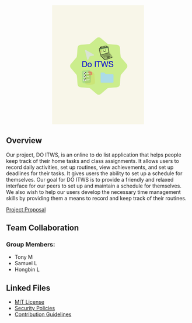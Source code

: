 <p align="center">
  <img src="https://github.com/hayTambourineMan/F21-ITWS1100-G14/blob/front-end/web/resources/Logo.png" width="50%" title="DO ITWS Logo">
</p>

## Overview

Our project, DO ITWS, is an online to do list application that helps people keep track of their home tasks and class assignments. It allows users to record daily activities, set up routines, view achievements, and set up deadlines for their tasks. It gives users the ability to set up a schedule for themselves. Our goal for DO ITWS is to provide a friendly and relaxed interface for our peers to set up and maintain a schedule for themselves. We also wish to help our users develop the necessary time management skills by providing them a means to record and keep track of their routines.

[Project Proposal](https://docs.google.com/document/d/1wcOxe2cv3cUKzLyQuvTug6jKY8uNlcYWYdqwTh5Umio/edit)

## Team Collaboration
### Group Members:
- Tony M
- Samuel L
- Hongbin L

## Linked Files

- [MIT License](LICENSE)
- [Security Policies](SECURITY.md)
- [Contribution Guidelines](CONTRIBUTION.md)
